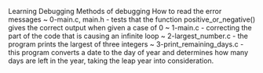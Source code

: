 Learning Debugging
Methods of debugging
How to read the error messages
~ 0-main.c, main.h - tests that the function positive_or_negative() gives the correct output when given a case of 0
~ 1-main.c - correcting the part of the code that is causing an infinite loop
~ 2-largest_number.c - the program prints the largest of three integers
~ 3-print_remaining_days.c - this program converts a date to the day of year and determines how many days are left in the year, taking the leap year into consideration.
